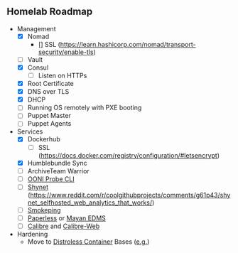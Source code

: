 ## Homelab Roadmap  
  - Management
    - [x] Nomad
      - [] SSL (https://learn.hashicorp.com/nomad/transport-security/enable-tls)
    - [ ] Vault
    - [x] Consul
      - [ ] Listen on HTTPs
    - [x] Root Certificate
    - [x] DNS over TLS
    - [x] DHCP
    - [ ] Running OS remotely with PXE booting
    - [ ] Puppet Master
    - [ ] Puppet Agents
  - Services
    - [x] Dockerhub
      - [ ] SSL (https://docs.docker.com/registry/configuration/#letsencrypt)
    - [x] Humblebundle Sync 
    - [ ] ArchiveTeam Warrior
    - [ ] [OONI Probe CLI](https://github.com/ooni/probe-cli)
    - [ ] [Shynet](https://github.com/milesmcc/shynet) (https://www.reddit.com/r/coolgithubprojects/comments/g61p43/shynet_selfhosted_web_analytics_that_works/)
    - [ ] [Smokeping](https://oss.oetiker.ch/smokeping/)
    - [ ] [Paperless](https://github.com/the-paperless-project/paperless) or [Mayan EDMS](https://gitlab.com/mayan-edms/mayan-edms)
    - [ ] [Calibre](https://github.com/kovidgoyal/calibre) and [Calibre-Web](https://github.com/janeczku/calibre-web)
  - Hardening
    - Move to [Distroless Container](https://github.com/GoogleContainerTools/distroless) Bases ([e.g.](https://github.com/GoogleContainerTools/distroless/blob/master/examples/python3/Dockerfile))
